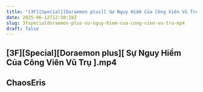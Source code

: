 ```yaml
---
title: "[3F][Special][Doraemon plus][ Sự Nguy Hiểm Của Công Viên Vũ Trụ ].mp4"
date: 2025-06-12T12:58:18Z
slug: 3fspecialdoraemon-plus-su-nguy-hiem-cua-cong-vien-vu-tru-mp4
draft: false
---
```


## [3F][Special][Doraemon plus][ Sự Nguy Hiểm Của Công Viên Vũ Trụ ].mp4

## ChaosEris

​
